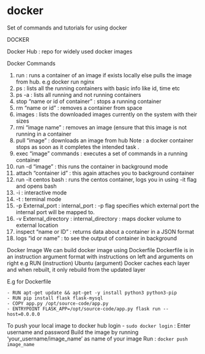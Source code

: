 # docker
Set of commands and tutorials for using docker

DOCKER

Docker Hub : repo for widely used docker images

Docker Commands
1. run : runs a container of an image if exists locally else pulls the image from hub.
         e.g docker run nginx
2. ps : lists all the running containers with basic info like id, time etc
3. ps -a : lists all running and not running containers
4. stop “name or id of container” : stops a running container
5. rm “name or id” : removes a container from space
6. images : lists the downloaded images currently on the system with their sizes
7. rmi “image name” : removes an image (ensure that this image is not running in a container
8. pull “image” : downloads an image from hub
Note : a docker container stops as soon as it completes the intended task .
9. exec “image” commands : executes a set of commands in a running container
10. run -d “image” : this runs the container in background mode
11. attach “container id” : this again attaches you to background container 
12. run -it centos bash : runs the centos container, logs you in using -it flag and opens bash
13. -i : interactive mode
14. -t : terminal mode
15. -p External_port : internal_port : -p flag specifies which external port the internal port will be mapped to. 
16. -v External_directory : internal_directory : maps docker volume to external location
17. inspect “name or ID” : returns data about a container in a JSON format
18. logs “id or name” : to see the output of container in background


Docker Image 
We can build docker image using Dockerfile
Dockerfile is in an instruction argument format with instructions on left and arguments on right e.g RUN (instruction)  Ubuntu (argument)
Docker caches each layer and when rebuilt,  it only rebuild from the updated layer

E.g for Dockerfile

``` - FROM ubuntu
- RUN apt-get update && apt-get -y install python3 python3-pip
- RUN pip install flask flask-mysql
- COPY app.py /opt/source-code/app.py
- ENTRYPOINT FLASK_APP=/opt/source-code/app.py flask run --host=0.0.0.0 
```






To push your local image to docker hub
login  - `sudo docker login` : Enter username and password
Build the image by running ‘your_username/image_name’ as name of your image
Run : `docker push image_name`
